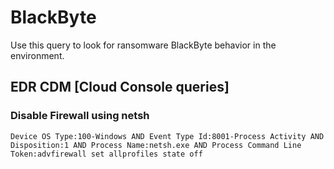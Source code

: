 # BlackByte

Use this query to look for ransomware BlackByte behavior in the environment.

## EDR CDM [Cloud Console queries]

### Disable Firewall using netsh

```
Device OS Type:100-Windows AND Event Type Id:8001-Process Activity AND Disposition:1 AND Process Name:netsh.exe AND Process Command Line Token:advfirewall set allprofiles state off

```
